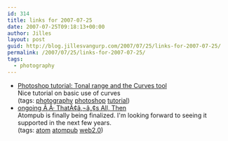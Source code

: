 ```yaml
---
id: 314
title: links for 2007-07-25
date: 2007-07-25T09:18:13+00:00
author: Jilles
layout: post
guid: http://blog.jillesvangurp.com/2007/07/25/links-for-2007-07-25/
permalink: /2007/07/25/links-for-2007-07-25/
tags:
  - photography
---
```

<ul class="delicious">
	<li>
		<div class="delicious-link"><a href="http://www.chromasia.com/tutorials/online/curves/">Photoshop tutorial: Tonal range and the Curves tool</a></div>
		<div class="delicious-extended">Nice tutorial on basic use of curves</div>
		<div class="delicious-tags">(tags: <a href="http://del.icio.us/jillesvangurp/photography">photography</a> <a href="http://del.icio.us/jillesvangurp/photoshop">photoshop</a> <a href="http://del.icio.us/jillesvangurp/tutorial">tutorial</a>)</div>
	</li>
	<li>
		<div class="delicious-link"><a href="http://www.tbray.org/ongoing/When/200x/2007/07/24/Atom-is-Finished">ongoing Ã‚Â· ThatÃ¢â‚¬â„¢s All, Then</a></div>
		<div class="delicious-extended">Atompub is finally being finalized. I'm looking forward to seeing it supported in the next few years.</div>
		<div class="delicious-tags">(tags: <a href="http://del.icio.us/jillesvangurp/atom">atom</a> <a href="http://del.icio.us/jillesvangurp/atompub">atompub</a> <a href="http://del.icio.us/jillesvangurp/web2.0">web2.0</a>)</div>
	</li>
</ul>
